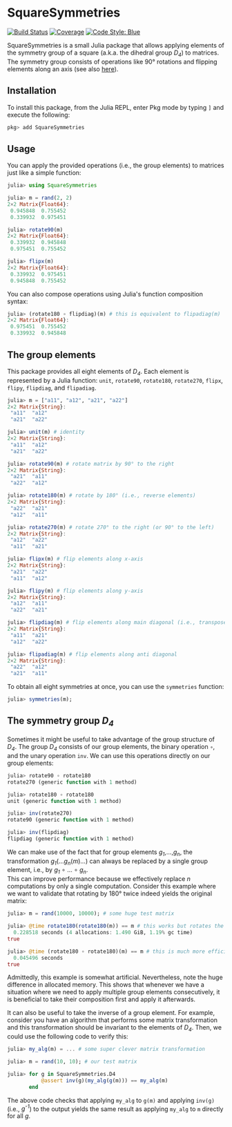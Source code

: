 # SquareSymmetries

[![Build Status](https://github.com/icetube23/SquareSymmetries.jl/actions/workflows/CI.yml/badge.svg?branch=main)](https://github.com/icetube23/SquareSymmetries.jl/actions/workflows/CI.yml?query=branch%3Amain)
[![Coverage](https://codecov.io/gh/icetube23/SquareSymmetries.jl/branch/main/graph/badge.svg)](https://codecov.io/gh/icetube23/SquareSymmetries.jl)
[![Code Style: Blue](https://img.shields.io/badge/code%20style-blue-4495d1.svg)](https://github.com/invenia/BlueStyle)

SquareSymmetries is a small Julia package that allows applying elements of the symmetry group of a square (a.k.a. the dihedral group _D<sub>4</sub>_) to matrices. The symmetry group consists of operations like 90° rotations and flipping elements along an axis (see also [here](https://en.wikipedia.org/wiki/Symmetry_group)).

## Installation

To install this package, from the Julia REPL, enter Pkg mode by typing `]` and execute the following:
```julia
pkg> add SquareSymmetries
```

## Usage

You can apply the provided operations (i.e., the group elements) to matrices just like a simple function:
```julia
julia> using SquareSymmetries

julia> m = rand(2, 2)
2×2 Matrix{Float64}:
 0.945848  0.755452
 0.339932  0.975451

julia> rotate90(m)
2×2 Matrix{Float64}:
 0.339932  0.945848
 0.975451  0.755452

julia> flipx(m)
2×2 Matrix{Float64}:
 0.339932  0.975451
 0.945848  0.755452
```

You can also compose operations using Julia's function composition syntax:
```julia
julia> (rotate180 ∘ flipdiag)(m) # this is equivalent to flipadiag(m)
2×2 Matrix{Float64}:
 0.975451  0.755452
 0.339932  0.945848
```

## The group elements

This package provides all eight elements of _D<sub>4</sub>_. Each element is represented by a Julia function: `unit`, `rotate90`, `rotate180`, `rotate270`, `flipx`, `flipy`, `flipdiag`, and `flipadiag`.
```julia
julia> m = ["a11", "a12", "a21", "a22"]
2×2 Matrix{String}:
 "a11"  "a12"
 "a21"  "a22"

julia> unit(m) # identity
2×2 Matrix{String}:
 "a11"  "a12"
 "a21"  "a22"

julia> rotate90(m) # rotate matrix by 90° to the right
2×2 Matrix{String}:
 "a21"  "a11"
 "a22"  "a12"

julia> rotate180(m) # rotate by 180° (i.e., reverse elements)
2×2 Matrix{String}:
 "a22"  "a21"
 "a12"  "a11"

julia> rotate270(m) # rotate 270° to the right (or 90° to the left)
2×2 Matrix{String}:
 "a12"  "a22"
 "a11"  "a21"

julia> flipx(m) # flip elements along x-axis
2×2 Matrix{String}:
 "a21"  "a22"
 "a11"  "a12"

julia> flipy(m) # flip elements along y-axis
2×2 Matrix{String}:
 "a12"  "a11"
 "a22"  "a21"

julia> flipdiag(m) # flip elements along main diagonal (i.e., transpose)
2×2 Matrix{String}:
 "a11"  "a21"
 "a12"  "a22"

julia> flipadiag(m) # flip elements along anti diagonal
2×2 Matrix{String}:
 "a22"  "a12"
 "a21"  "a11"
```
To obtain all eight symmetries at once, you can use the `symmetries` function:
```julia
julia> symmetries(m);
```

## The symmetry group _D<sub>4</sub>_

Sometimes it might be useful to take advantage of the group structure of _D<sub>4</sub>_. The group _D<sub>4</sub>_ consists of our group elements, the binary operation `∘`, and the unary operation `inv`. We can use this operations directly on our group elements:
```julia
julia> rotate90 ∘ rotate180
rotate270 (generic function with 1 method)

julia> rotate180 ∘ rotate180
unit (generic function with 1 method)

julia> inv(rotate270)
rotate90 (generic function with 1 method)

julia> inv(flipdiag)
flipdiag (generic function with 1 method)
```

We can make use of the fact that for group elements _g<sub>1</sub>_,...,_g<sub>n</sub>_, the transformation _g<sub>1</sub>_(..._g<sub>n</sub>_(_m_)...) can always be replaced by a single group element, i.e., by _g<sub>1</sub>_ ∘ ... ∘ _g<sub>n</sub>_.\
This can improve performance because we effectively replace _n_ computations by only a single computation. Consider this example where we want to validate that rotating by 180° twice indeed yields the original matrix:
```julia
julia> m = rand(10000, 10000); # some huge test matrix

julia> @time rotate180(rotate180(m)) == m # this works but rotates the huge matrix twice
  0.228518 seconds (4 allocations: 1.490 GiB, 1.19% gc time)
true

julia> @time (rotate180 ∘ rotate180)(m) == m # this is much more efficient as rotate180 ∘ rotate180 = unit = id
  0.045496 seconds
true
```
Admittedly, this example is somewhat artificial. Nevertheless, note the huge difference in allocated memory. This shows that whenever we have a situation where we need to apply multiple group elements consecutively, it is beneficial to take their composition first and apply it afterwards.

It can also be useful to take the inverse of a group element. For example, consider you have an algorithm that performs some matrix transformation and this transformation should be invariant to the elements of _D<sub>4</sub>_. Then, we could use the following code to verify this:
```julia
julia> my_alg(m) = ... # some super clever matrix transformation

julia> m = rand(10, 10); # our test matrix

julia> for g in SquareSymmetries.D4
           @assert inv(g)(my_alg(g(m))) == my_alg(m)
       end 
```
The above code checks that applying `my_alg` to `g(m)` and applying `inv(g)` (i.e., _g<sup>-1</sup>_) to the output yields the same result as applying `my_alg` to `m` directly for all _g_.
